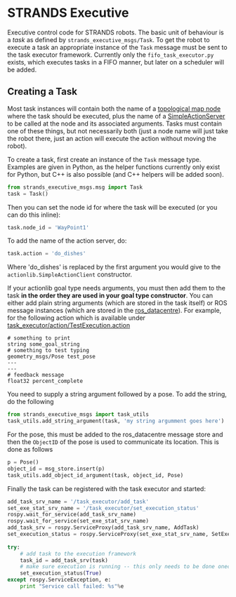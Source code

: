 # STRANDS Executive


Executive control code for STRANDS robots. The basic unit of behaviour is a *task* as defined by `strands_executive_msgs/Task`. To get the robot to execute a task an appropriate instance of the `Task` message must be sent to the task executor framework. Currently only the `fifo_task_executor.py` exists, which executes tasks in a FIFO manner, but later on a scheduler will be added.


## Creating a Task

Most task instances will contain both the name of a [topological map node](https://github.com/strands-project/strands_navigation/tree/hydro-devel/topological_navigation) where the task should be executed, plus the name of a [SimpleActionServer](http://wiki.ros.org/actionlib) to be called at the node and its associated arguments. Tasks must contain one of these things, but not necessarily both (just a node name will just take the robot there, just an action will execute the action without moving the robot).

To create a task, first create an instance of the `Task` message type. Examples are given in Python, as the helper functions currently only exist for Python, but C++ is also possible (and C++ helpers will be added soon).

```python
from strands_executive_msgs.msg import Task
task = Task()
```

Then you can set the node id for where the task will be executed (or you can do this inline):

```python
task.node_id = 'WayPoint1'
```

To add the name of the action server, do:

```python
task.action = 'do_dishes'
```

Where 'do_dishes' is replaced by the first argument you would give to the `actionlib.SimpleActionClient` constructor.

If your actionlib goal type needs arguments, you must then add them to the task **in the order they are used in your goal type constructor**. You can either add plain string arguments (which are stored in the task itself) or ROS message instances (which are stored in the [ros_datacentre](https://github.com/strands-project/ros_datacentre)). For example, for the following action which is available under [task_executor/action/TestExecution.action](https://github.com/strands-project/strands_executive/blob/hydro-devel/task_executor/action/TestExecution.action)

```
# something to print
string some_goal_string
# something to test typing
geometry_msgs/Pose test_pose
---
---
# feedback message
float32 percent_complete
```

You need to supply a string argument followed by a pose. To add the string, do the following

```python
from strands_executive_msgs import task_utils
task_utils.add_string_argument(task, 'my string argumment goes here')
```

For the pose, this must be added to the ros_datacentre message store and then the `ObjectID` of the pose is used to communicate its location. This is done as follows

```python
p = Pose()
object_id = msg_store.insert(p)
task_utils.add_object_id_argument(task, object_id, Pose)
```

Finally the task can be registered with the task executor and started:

```python
add_task_srv_name = '/task_executor/add_task'
set_exe_stat_srv_name = '/task_executor/set_execution_status'
rospy.wait_for_service(add_task_srv_name)
rospy.wait_for_service(set_exe_stat_srv_name)
add_task_srv = rospy.ServiceProxy(add_task_srv_name, AddTask)
set_execution_status = rospy.ServiceProxy(set_exe_stat_srv_name, SetExecutionStatus)
    
try:
	# add task to the execution framework
    task_id = add_task_srv(task)
    # make sure execution is running -- this only needs to be done onece      
    set_execution_status(True)
except rospy.ServiceException, e: 
	print "Service call failed: %s"%e		
```



